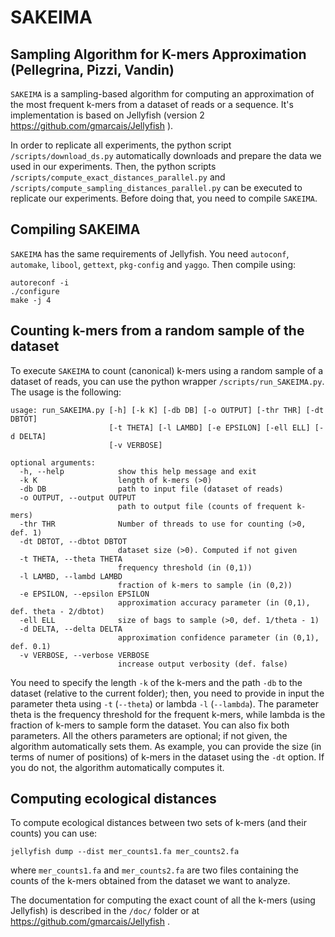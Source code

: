 # SAKEIMA
## Sampling Algorithm for K-mers Approximation (Pellegrina, Pizzi, Vandin)
`SAKEIMA` is a sampling-based algorithm for computing an approximation of the most frequent k-mers from a dataset of reads or a sequence. It's implementation is based on Jellyfish (version 2 https://github.com/gmarcais/Jellyfish ).


In order to replicate all experiments, the python script `/scripts/download_ds.py` automatically downloads and prepare the data we used in our experiments. Then, the python scripts `/scripts/compute_exact_distances_parallel.py` and `/scripts/compute_sampling_distances_parallel.py` can be executed to replicate our experiments. Before doing that, you need to compile `SAKEIMA`.

## Compiling SAKEIMA
`SAKEIMA` has the same requirements of Jellyfish. You need `autoconf`, `automake`, `libool`, `gettext`, `pkg-config` and `yaggo`. Then compile using:
```
autoreconf -i
./configure
make -j 4
```

## Counting k-mers from a random sample of the dataset

To execute `SAKEIMA` to count (canonical) k-mers using a random sample of a dataset of reads, you can use the python wrapper `/scripts/run_SAKEIMA.py`. The usage is the following:

```
usage: run_SAKEIMA.py [-h] [-k K] [-db DB] [-o OUTPUT] [-thr THR] [-dt DBTOT]
                      [-t THETA] [-l LAMBD] [-e EPSILON] [-ell ELL] [-d DELTA]
                      [-v VERBOSE]

optional arguments:
  -h, --help            show this help message and exit
  -k K                  length of k-mers (>0)
  -db DB                path to input file (dataset of reads)
  -o OUTPUT, --output OUTPUT
                        path to output file (counts of frequent k-mers)
  -thr THR              Number of threads to use for counting (>0, def. 1)
  -dt DBTOT, --dbtot DBTOT
                        dataset size (>0). Computed if not given
  -t THETA, --theta THETA
                        frequency threshold (in (0,1))
  -l LAMBD, --lambd LAMBD
                        fraction of k-mers to sample (in (0,2))
  -e EPSILON, --epsilon EPSILON
                        approximation accuracy parameter (in (0,1), def. theta - 2/dbtot)
  -ell ELL              size of bags to sample (>0, def. 1/theta - 1)
  -d DELTA, --delta DELTA
                        approximation confidence parameter (in (0,1), def. 0.1)
  -v VERBOSE, --verbose VERBOSE
                        increase output verbosity (def. false)

```
You need to specify the length `-k` of the k-mers and the path `-db` to the dataset (relative to the current folder); then, you need to provide in input the parameter theta using `-t` (`--theta`) or lambda `-l` (`--lambda`). The parameter theta is the frequency threshold for the frequent k-mers, while lambda is the fraction of k-mers to sample form the dataset. You can also fix both parameters. All the others parameters are optional; if not given, the algorithm automatically sets them. As example, you can provide the size (in terms of numer of positions) of k-mers in the dataset using the `-dt` option. If you do not, the algorithm automatically computes it.

## Computing ecological distances

To compute ecological distances between two sets of k-mers (and their counts) you can use:
```
jellyfish dump --dist mer_counts1.fa mer_counts2.fa
```
where `mer_counts1.fa` and `mer_counts2.fa` are two files containing the counts of the k-mers obtained from the dataset we want to analyze.


The documentation for computing the exact count of all the k-mers (using Jellyfish) is described in the `/doc/` folder or at https://github.com/gmarcais/Jellyfish .
